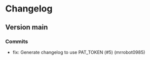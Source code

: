 # Changelog
## Version main
### Commits
- fix: Generate changelog to use PAT_TOKEN (#5) (mrrobot0985)